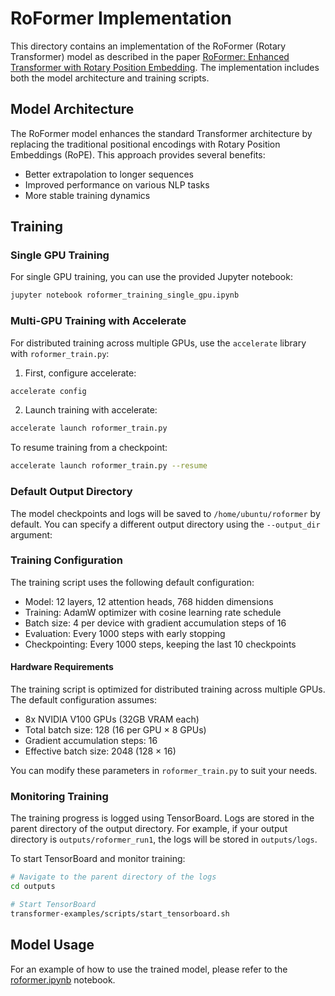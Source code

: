 # RoFormer Implementation

This directory contains an implementation of the RoFormer (Rotary Transformer) model as described in the paper [RoFormer: Enhanced Transformer with Rotary Position Embedding](https://arxiv.org/abs/2104.09864). The implementation includes both the model architecture and training scripts.

## Model Architecture

The RoFormer model enhances the standard Transformer architecture by replacing the traditional positional encodings with Rotary Position Embeddings (RoPE). This approach provides several benefits:
- Better extrapolation to longer sequences
- Improved performance on various NLP tasks
- More stable training dynamics

## Training

### Single GPU Training

For single GPU training, you can use the provided Jupyter notebook:
```bash
jupyter notebook roformer_training_single_gpu.ipynb
```

### Multi-GPU Training with Accelerate

For distributed training across multiple GPUs, use the `accelerate` library with `roformer_train.py`:

1. First, configure accelerate:
```bash
accelerate config
```

2. Launch training with accelerate:
```bash
accelerate launch roformer_train.py
```

To resume training from a checkpoint:
```bash
accelerate launch roformer_train.py --resume
```

### Default Output Directory

The model checkpoints and logs will be saved to `/home/ubuntu/roformer` by default. You can specify a different output directory using the `--output_dir` argument:


### Training Configuration

The training script uses the following default configuration:
- Model: 12 layers, 12 attention heads, 768 hidden dimensions
- Training: AdamW optimizer with cosine learning rate schedule
- Batch size: 4 per device with gradient accumulation steps of 16
- Evaluation: Every 1000 steps with early stopping
- Checkpointing: Every 1000 steps, keeping the last 10 checkpoints

#### Hardware Requirements

The training script is optimized for distributed training across multiple GPUs. The default configuration assumes:
- 8x NVIDIA V100 GPUs (32GB VRAM each)
- Total batch size: 128 (16 per GPU × 8 GPUs)
- Gradient accumulation steps: 16
- Effective batch size: 2048 (128 × 16)

You can modify these parameters in `roformer_train.py` to suit your needs.

### Monitoring Training

The training progress is logged using TensorBoard. Logs are stored in the parent directory of the output directory. For example, if your output directory is `outputs/roformer_run1`, the logs will be stored in `outputs/logs`.

To start TensorBoard and monitor training:

```bash
# Navigate to the parent directory of the logs
cd outputs

# Start TensorBoard
transformer-examples/scripts/start_tensorboard.sh
```

## Model Usage

For an example of how to use the trained model, please refer to the [roformer.ipynb](roformer.ipynb) notebook.